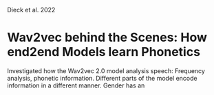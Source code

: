 Dieck et al. 2022

# Wav2vec behind the Scenes: How end2end Models learn Phonetics

Investigated how the Wav2vec 2.0 model analysis speech: Frequency analysis, phonetic information. Different parts of the model encode information in a different manner. Gender has an

